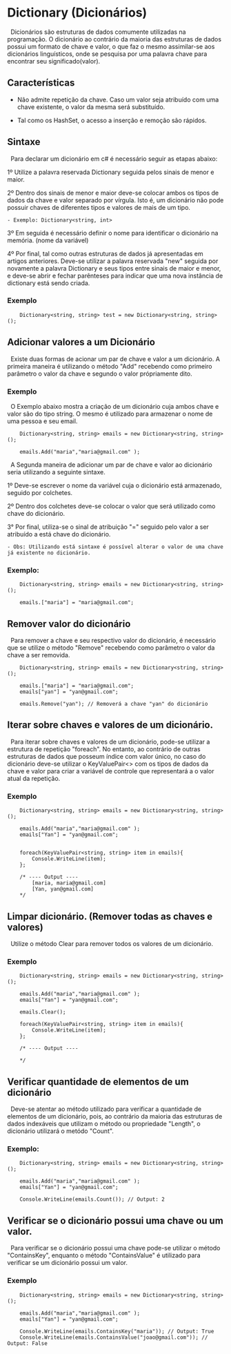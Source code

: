 # Dictionary (Dicionários)

&nbsp; Dicionários são estruturas de dados comumente utilizadas na programação. O dicionário ao contrário da maioria das estruturas de dados possui um formato de chave e valor, o que faz o mesmo assimilar-se aos dicionários linguísticos, onde se pesquisa por uma palavra chave para encontrar seu significado(valor).

## Características 

* Não admite repetição da chave. Caso um valor seja atribuído com uma chave existente, o valor da mesma será substituído.

* Tal como os HashSet, o acesso a inserção e remoção são rápidos.

## Sintaxe

&nbsp; Para declarar um dicionário em c# é necessário seguir as etapas abaixo:

1º Utilize a palavra reservada Dictionary seguida pelos sinais de menor e maior.

2º Dentro dos sinais de menor e maior deve-se colocar ambos os tipos de dados da chave e valor separado por vírgula. Isto é, um dicionário não pode possuir chaves de diferentes tipos e valores de mais de um tipo. 

    - Exemplo: Dictionary<string, int>

3º Em seguida é necessário definir o nome para identificar o dicionário na memória. (nome da variável)

4º Por final, tal como outras estruturas de dados já apresentadas em artigos anteriores. Deve-se utilizar a palavra reservada "new" seguida por novamente a palavra Dictionary e seus tipos entre sinais de maior e menor, e deve-se abrir e fechar parênteses para indicar que uma nova instância de dictionary está sendo criada.

### Exemplo

```
    Dictionary<string, string> test = new Dictionary<string, string>();
```


## Adicionar valores a um Dicionário

&nbsp; Existe duas formas de acionar um par de chave e valor a um dicionário. A primeira maneira é utilizando o método "Add" recebendo como primeiro parâmetro o valor da chave e segundo o valor própriamente dito.

### Exemplo

&nbsp; O Exemplo abaixo mostra a criação de um dicionário cuja ambos chave e valor são do tipo string. O mesmo é utilizado para armazenar o nome de uma pessoa e seu email.

```
    Dictionary<string, string> emails = new Dictionary<string, string>();

    emails.Add("maria","maria@gmail.com" );

```

&nbsp; A Segunda maneira de adicionar um par de chave e valor ao dicionário seria utilizando a seguinte sintaxe.

1º Deve-se escrever o nome da variável cuja o dicionário está armazenado, seguido por colchetes.

2º Dentro dos colchetes deve-se colocar o valor que será utilizado como chave do dicionário.

3° Por final, utiliza-se o sinal de atribuição "=" seguido pelo valor a ser atribuído a está chave do dicionário.

    - Obs: Utilizando está sintaxe é possível alterar o valor de uma chave já existente no dicionário.


### Exemplo:


```
    Dictionary<string, string> emails = new Dictionary<string, string>();

    emails.["maria"] = "maria@gmail.com";

```

## Remover valor do dicionário

&nbsp; Para remover a chave e seu respectivo valor do dicionário, é necessário que se utilize o método "Remove" recebendo como parâmetro o valor da chave a ser removida.


```
    Dictionary<string, string> emails = new Dictionary<string, string>();

    emails.["maria"] = "maria@gmail.com";
    emails["yan"] = "yan@gmail.com";

    emails.Remove("yan"); // Removerá a chave "yan" do dicionário

```

## Iterar sobre chaves e valores de um dicionário.

&nbsp; Para iterar sobre chaves e valores de um dicionário, pode-se utilizar a estrutura de repetição "foreach". No entanto, ao contrário de outras estruturas de dados que posseum índice com valor único, no caso do dicionário deve-se utilizar o KeyValuePair<> com os tipos de dados da chave e valor para criar a variável de controle que representará a o valor atual da repetição.

### Exemplo

```
    Dictionary<string, string> emails = new Dictionary<string, string>();

    emails.Add("maria","maria@gmail.com" );
    emails["Yan"] = "yan@gmail.com";


    foreach(KeyValuePair<string, string> item in emails){
        Console.WriteLine(item);
    };

    /* ---- Output ----
        [maria, maria@gmail.com]
        [Yan, yan@gmail.com]
    */
```

## Limpar dicionário. (Remover todas as chaves e valores)

&nbsp; Utilize o método Clear para remover todos os valores de um dicionário.

### Exemplo


```
    Dictionary<string, string> emails = new Dictionary<string, string>();

    emails.Add("maria","maria@gmail.com" );
    emails["Yan"] = "yan@gmail.com";

    emails.Clear();

    foreach(KeyValuePair<string, string> item in emails){
        Console.WriteLine(item);
    };

    /* ---- Output ----
        
    */
```

## Verificar quantidade de elementos de um dicionário

&nbsp; Deve-se atentar ao método utilizado para verificar a quantidade de elementos de um dicionário, pois, ao contrário da maioria das estruturas de dados indexáveis que utilizam o método ou propriedade "Length", o dicionário utilizará o metódo "Count".

### Exemplo:

```
    Dictionary<string, string> emails = new Dictionary<string, string>();

    emails.Add("maria","maria@gmail.com" );
    emails["Yan"] = "yan@gmail.com";

    Console.WriteLine(emails.Count()); // Output: 2
```

## Verificar se o dicionário possui uma chave ou um valor.

&nbsp; Para verificar se o dicionário possui uma chave pode-se utilizar o método "ContainsKey", enquanto o método "ContainsValue" é utilizado para verificar se um dicionário possui um valor.

### Exemplo

```
    Dictionary<string, string> emails = new Dictionary<string, string>();

    emails.Add("maria","maria@gmail.com" );
    emails["Yan"] = "yan@gmail.com";

    Console.WriteLine(emails.ContainsKey("maria")); // Output: True
    Console.WriteLine(emails.ContainsValue("joao@gmail.com")); // Output: False
```